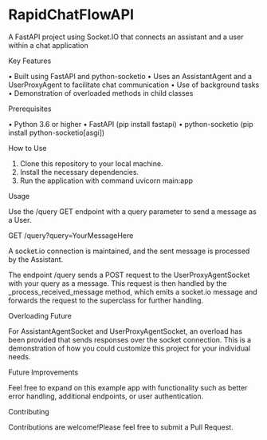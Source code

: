 # RapidChatFlowAPI
A FastAPI project using Socket.IO that connects an assistant and a user within a chat application

Key Features

• Built using FastAPI and python-socketio
• Uses an AssistantAgent and a UserProxyAgent to facilitate chat communication
• Use of background tasks
• Demonstration of overloaded methods in child classes

Prerequisites

• Python 3.6 or higher
• FastAPI (pip install fastapi)
• python-socketio (pip install python-socketio[asgi])

How to Use

1. Clone this repository to your local machine.
2. Install the necessary dependencies.
3. Run the application with command uvicorn main:app

Usage

Use the /query GET endpoint with a query parameter to send a message as a User.

GET /query?query=YourMessageHere

A socket.io connection is maintained, and the sent message is processed by the Assistant.

The endpoint /query sends a POST request to the UserProxyAgentSocket with your query as a message. This request is then handled by the _process_received_message method, which emits a socket.io message and forwards the request to the superclass for further handling.

Overloading Future

For AssistantAgentSocket and UserProxyAgentSocket, an overload has been provided that sends responses over the socket connection. This is a demonstration of how you could customize this project for your individual needs.

Future Improvements

Feel free to expand on this example app with functionality such as better error handling, additional endpoints, or user authentication.

Contributing

Contributions are welcome!Please feel free to submit a Pull Request.
